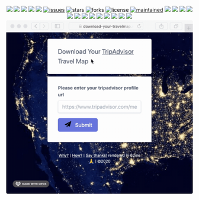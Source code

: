 <p align="center">
    <img src="https://img.shields.io/github/languages/top/christianhaller/download-your-travelmap"/>
    <img src="https://img.shields.io/badge/deno-^1.3.0-lightgrey?logo=deno">
    <img src="https://img.shields.io/badge/language-TypeScript-007ACC.svg?logo=typescript&logoColor=007ACC">
    <img src="https://img.shields.io/badge/tailwindcss%20-%2338B2AC.svg?logo=tailwind-css&logoColor=white"/>
    <img src="https://img.shields.io/github/last-commit/christianhaller/download-your-travelmap?labelColor=black">
    <a href="https://github.com/christianhaller/download-your-travelmap/issues/"><img src="https://img.shields.io/github/issues/christianhaller/download-your-travelmap" alt="issues" /></a>
    <img src="https://img.shields.io/github/stars/christianhaller/download-your-travelmap" alt="stars" />
    <img src="https://img.shields.io/github/forks/christianhaller/download-your-travelmap" alt="forks" />
    <img src="https://img.shields.io/github/license/christianhaller/download-your-travelmap" alt="license" />
    <a href="https://GitHub.com/christianhaller/download-your-travelmap/graphs/commit-activity"><img src="https://img.shields.io/badge/Maintained%3F-yes-green.svg" alt="maintained" /></a>
  
   
   <img src="https://img.shields.io/github/package-json/dependency-version/christianhaller/download-your-travelmap/geojson?color=red" />
   <img src="https://img.shields.io/github/package-json/dependency-version/christianhaller/download-your-travelmap/json2csv?color=red" />
   <img src="https://img.shields.io/github/package-json/dependency-version/christianhaller/download-your-travelmap/jszip?color=red" />
   <img src="https://img.shields.io/github/package-json/dependency-version/christianhaller/download-your-travelmap/loadjs?color=red" />
   <img src="https://img.shields.io/github/package-json/dependency-version/christianhaller/download-your-travelmap/bytes?color=red" />
   <img src="https://img.shields.io/github/package-json/dependency-version/christianhaller/download-your-travelmap/country-emoji?color=red" />
   <img src="https://img.shields.io/github/package-json/dependency-version/christianhaller/download-your-travelmap/tokml?color=red" />
   <img src="https://img.shields.io/github/package-json/dependency-version/christianhaller/download-your-travelmap/dev/rollup.svg" />
   <img src="https://img.shields.io/github/package-json/dependency-version/christianhaller/download-your-travelmap/dev/typescript.svg?color=yellow" />
   <img src="https://img.shields.io/github/package-json/dependency-version/christianhaller/download-your-travelmap/dev/tailwindcss.svg?color=yellow" />
   <img src="https://img.shields.io/github/package-json/dependency-version/christianhaller/download-your-travelmap/dev/html-minifier.svg?color=yellow" />
   <img src="https://img.shields.io/github/package-json/dependency-version/christianhaller/download-your-travelmap/dev/postcss-cli.svg?color=yellow" />
   <img src="https://img.shields.io/github/package-json/dependency-version/christianhaller/download-your-travelmap/dev/cssnano.svg?color=yellow" />
   <img src="./website.gif" /> 
</p>









